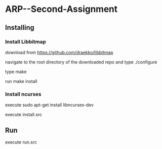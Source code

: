 # ARP--Second-Assignment

## Installing
### Install Libbitmap

download from https://github.com/draekko/libbitmap

navigate to the root directory of the downloaded repo and type ./configure

type make

run make install

### Install ncurses

execute sudo apt-get install libncurses-dev

execute install.src

## Run

execute run.src
